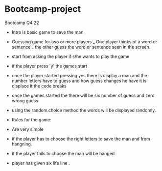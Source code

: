 # Bootcamp-project
Bootcamp Q4 22
- Intro is basic game to save the man 
- Guessing game for two or more players
_ One player thinks of a word or sentence
_ the other guess the word or sentence  seen in the screen.

- start from asking the player if s/he wants to play the game 
- if the player press 'y' the games start
- once the player started pressing yes there is display a man and the number letters have to guess and how guess changes he have it is displace it the code breaks  
- once the games started the there will be six number of guess and zero wrong guess
- using the random.choice method the words will be displayed randomly.

- Rules for the game:
- Are very simple 
- if the player has to choose the right letters to save the man and from hangning.
- if the player fails to choose the man will be hanged
- player has given six life line . 


